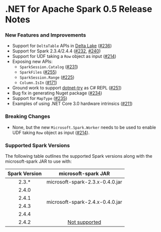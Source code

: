 # .NET for Apache Spark 0.5 Release Notes

### New Features and Improvements

* Support for `DeltaTable` APIs in [Delta Lake](https://github.com/delta-io/delta) ([#236](https://github.com/dotnet/spark/pull/236))
* Support for Spark 2.3.4/2.4.4 ([#232](https://github.com/dotnet/spark/pull/232), [#240](https://github.com/dotnet/spark/pull/240))
* Support for UDF taking a `Row` object as input ([#214](https://github.com/dotnet/spark/pull/214))
* Exposing new APIs:
   * `SparkSession.Catalog` ([#231](https://github.com/dotnet/spark/pull/231))
   * `SparkFiles` ([#255](https://github.com/dotnet/spark/pull/255))
   * `SparkSession.Range` ([#225](https://github.com/dotnet/spark/pull/225))
   * `Column.IsIn` ([#171](https://github.com/dotnet/spark/pull/171))
* Ground work to support [dotnet-try](https://github.com/dotnet/try) as C# REPL ([#251](https://github.com/dotnet/spark/pull/251))
* Bug fix in generating Nuget package ([#234](https://github.com/dotnet/spark/pull/234))
* Support for `MapType` ([#235](https://github.com/dotnet/spark/pull/235))
* Examples of using .NET Core 3.0 hardware intrinsics ([#211](https://github.com/dotnet/spark/pull/211))

### Breaking Changes
* None, but the new `Microsoft.Spark.Worker` needs to be used to enable UDF taking `Row` object as input ([#214](https://github.com/dotnet/spark/pull/214)).

### Supported Spark Versions

The following table outlines the supported Spark versions along with the microsoft-spark JAR to use with:

<table>
    <thead>
        <tr>
            <th>Spark Version</th>
            <th>microsoft-spark JAR</th>
        </tr>
    </thead>
    <tbody align="center">
        <tr>
            <td>2.3.*</td>
            <td>microsoft-spark-2.3.x-0.4.0.jar</td>
        </tr>
        <tr>
            <td>2.4.0</td>
            <td rowspan=4>microsoft-spark-2.4.x-0.4.0.jar</td>
        </tr>
        <tr>
            <td>2.4.1</td>
        </tr>
        <tr>
            <td>2.4.3</td>
        </tr>
        <tr>
            <td>2.4.4</td>
        </tr>
        <tr>
            <td>2.4.2</td>
            <td><a href="https://github.com/dotnet/spark/issues/60">Not supported</a></td>
        </tr>
    </tbody>
</table>
